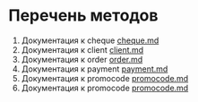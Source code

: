 # Перечень методов

1. Документация к cheque [cheque.md](https://github.com/StounhandJ/neproblemka-api/blob/master/documentation/cheque.md)
2. Документация к client [client.md](https://github.com/StounhandJ/neproblemka-api/blob/master/documentation/client.md)
3. Документация к order [order.md](https://github.com/StounhandJ/neproblemka-api/blob/master/documentation/order.md)
4. Документация к payment [payment.md](https://github.com/StounhandJ/neproblemka-api/blob/master/documentation/payment.md)
5. Документация к promocode [promocode.md](https://github.com/StounhandJ/neproblemka-api/blob/master/documentation/promocode.md)
6. Документация к promocode [promocode.md](https://github.com/StounhandJ/neproblemka-api/blob/master/documentation/document.md)
